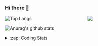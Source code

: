 ### Hi there 👋

<!--
**tao8687/tao8687** is a ✨ _special_ ✨ repository because its `README.md` (this file) appears on your GitHub profile.

Here are some ideas to get you started:

- 🔭 I’m currently working on ...
- 🌱 I’m currently learning ...
- 👯 I’m looking to collaborate on ...
- 🤔 I’m looking for help with ...
- 💬 Ask me about ...
- 📫 How to reach me: ...
- 😄 Pronouns: ...
- ⚡ Fun fact: ...
-->

<img align='right' src="https://media.giphy.com/media/M9gbBd9nbDrOTu1Mqx/giphy.gif" width="240">

  
![Top Langs](https://github-readme-stats.vercel.app/api/top-langs/?username=tao8687&layout=compact&title_color=23238E&text_color=A67D3D)

![Anurag's github stats](https://github-readme-stats.vercel.app/api?username=tao8687&show_icons=true&&text_color=A67D3D&title_color=23238E&show_icons=false&count_private=true&hide=stars)

<details>
  <summary>:zap: Coding Stats</summary>
  <br>
    
<!--START_SECTION:waka-->
![Code Time](http://img.shields.io/badge/Code%20Time-1%2C974%20hrs%2026%20mins-blue)

![Profile Views](http://img.shields.io/badge/Profile%20Views-1-blue)

**🐱 My GitHub Data** 

> 📦 1.5 MB Used in GitHub's Storage 
 > 
> 🚫 Not Opted to Hire
 > 
> 📜 63 Public Repositories 
 > 
> 🔑 24 Private Repositories 
 > 
**I'm an Early 🐤** 

```text
🌞 Morning                1718 commits        ██████████████████████░░░   88.97 % 
🌆 Daytime                90 commits          █░░░░░░░░░░░░░░░░░░░░░░░░   04.66 % 
🌃 Evening                119 commits         ██░░░░░░░░░░░░░░░░░░░░░░░   06.16 % 
🌙 Night                  4 commits           ░░░░░░░░░░░░░░░░░░░░░░░░░   00.21 % 
```
📅 **I'm Most Productive on Wednesday** 

```text
Monday                   277 commits         ████░░░░░░░░░░░░░░░░░░░░░   14.34 % 
Tuesday                  263 commits         ███░░░░░░░░░░░░░░░░░░░░░░   13.62 % 
Wednesday                334 commits         ████░░░░░░░░░░░░░░░░░░░░░   17.30 % 
Thursday                 258 commits         ███░░░░░░░░░░░░░░░░░░░░░░   13.36 % 
Friday                   274 commits         ████░░░░░░░░░░░░░░░░░░░░░   14.19 % 
Saturday                 267 commits         ███░░░░░░░░░░░░░░░░░░░░░░   13.83 % 
Sunday                   258 commits         ███░░░░░░░░░░░░░░░░░░░░░░   13.36 % 
```


📊 **This Week I Spent My Time On** 

```text
🕑︎ Time Zone: Asia/Shanghai

💬 Programming Languages: 
C++                      3 hrs 6 mins        █████████░░░░░░░░░░░░░░░░   36.05 % 
XML                      1 hr 58 mins        ██████░░░░░░░░░░░░░░░░░░░   22.88 % 
CMake                    1 hr 8 mins         ███░░░░░░░░░░░░░░░░░░░░░░   13.27 % 
C                        53 mins             ███░░░░░░░░░░░░░░░░░░░░░░   10.23 % 
Protocol Buffer          45 mins             ██░░░░░░░░░░░░░░░░░░░░░░░   08.75 % 

🔥 Editors: 
VS Code                  8 hrs 38 mins       █████████████████████████   100.00 % 

🐱‍💻 Projects: 
mvsim                    2 hrs 26 mins       ███████░░░░░░░░░░░░░░░░░░   28.34 % 
Creating-2D-laser-slam-fr1 hr 17 mins        ████░░░░░░░░░░░░░░░░░░░░░   14.89 % 
LIO-SAM                  1 hr 14 mins        ████░░░░░░░░░░░░░░░░░░░░░   14.31 % 
SeerRobotics             1 hr 12 mins        ████░░░░░░░░░░░░░░░░░░░░░   14.07 % 
src                      48 mins             ██░░░░░░░░░░░░░░░░░░░░░░░   09.36 % 

💻 Operating System: 
Linux                    8 hrs 38 mins       █████████████████████████   100.00 % 
```

**I Mostly Code in C++** 

```text
C++                      11 repos            ████████░░░░░░░░░░░░░░░░░   32.35 % 
Python                   9 repos             ███████░░░░░░░░░░░░░░░░░░   26.47 % 
JavaScript               2 repos             █░░░░░░░░░░░░░░░░░░░░░░░░   05.88 % 
Batchfile                1 repo              █░░░░░░░░░░░░░░░░░░░░░░░░   02.94 % 
HTML                     1 repo              █░░░░░░░░░░░░░░░░░░░░░░░░   02.94 % 
```



**Timeline**

![Lines of Code chart](https://raw.githubusercontent.com/tao8687/tao8687/master/assets/bar_graph.png)


 Last Updated on 25/04/2025 01:51:44 UTC
<!--END_SECTION:waka-->
</details>
